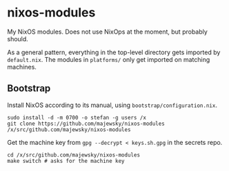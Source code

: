 # nixos-modules

My NixOS modules. Does not use NixOps at the moment, but probably should.

As a general pattern, everything in the top-level directory gets imported by `default.nix`.
The modules in `platforms/` only get imported on matching machines.

## Bootstrap

Install NixOS according to its manual, using `bootstrap/configuration.nix`.

```
sudo install -d -m 0700 -o stefan -g users /x
git clone https://github.com/majewsky/nixos-modules /x/src/github.com/majewsky/nixos-modules
```

Get the machine key from `gpg --decrypt < keys.sh.gpg` in the secrets repo.

```
cd /x/src/github.com/majewsky/nixos-modules
make switch # asks for the machine key
```
